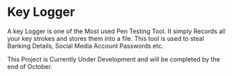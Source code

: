 # Key Logger
A key Logger is one of the Most used Pen Testing Tool. It simply Records all your key strokes and stores them into a file. This tool is used to steal Banking Details, Social Media Account Passwords etc.

This Project is Currently Under Development and will be completed by the end of October.
